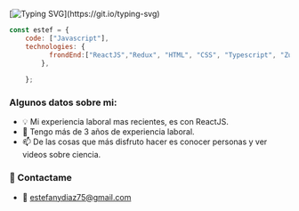 

[![Typing SVG](https://readme-typing-svg.herokuapp.com?font=Architects+Daughter&color=AB46D2&size=30&lines=console.log("Hola,+soy+Estef");y+soy+desarrolladora+web)](https://git.io/typing-svg)



```javascript
const estef = {    
    code: ["Javascript"],
    technologies: {
          frondEnd:["ReactJS","Redux", "HTML", "CSS", "Typescript", "Zustand"],         
        },
             
    };
```

<h3> Algunos datos sobre mi: </h3>

- 💡 Mi experiencia laboral mas recientes, es con ReactJS.
- 🌱 Tengo más de 3 años de experiencia laboral.
- 📫 De las cosas que más disfruto hacer es conocer personas y ver videos sobre ciencia.


<h3>👋 Contactame</h3>
  
- 📧 estefanydiaz75@gmail.com

  

  
